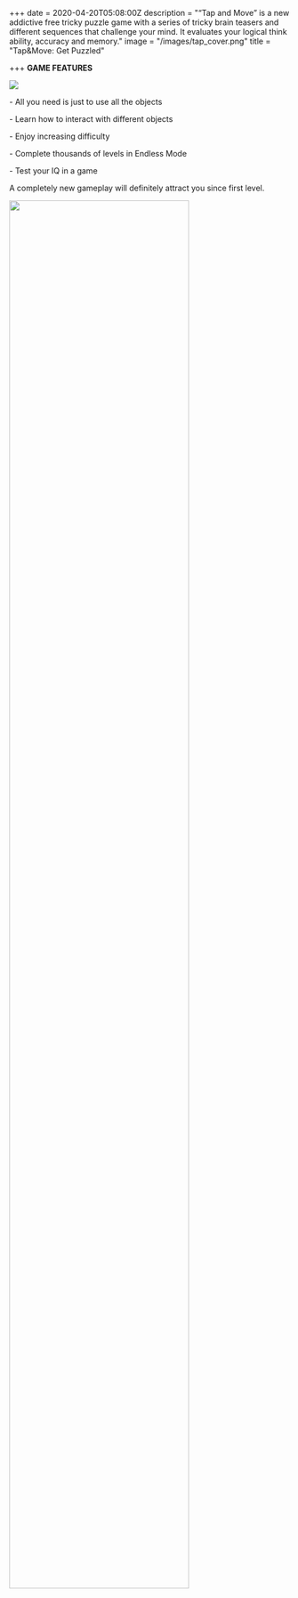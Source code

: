 +++
date = 2020-04-20T05:08:00Z
description = "“Tap and Move” is a new addictive free tricky puzzle game with a series of tricky brain teasers and different sequences that challenge your mind. It evaluates your logical think ability, accuracy and memory."
image = "/images/tap_cover.png"
title = "Tap&Move: Get Puzzled"

+++
**GAME FEATURES**

[![](/images/Download_on_the_App_Store_Badge_US-UK_RGB_blk_092917.svg)](https://apps.apple.com/us/app/tap-move-get-puzzled/id1503369220 "Download on the AppStore")

\- All you need is just to use all the objects

\- Learn how to interact with different objects

\- Enjoy increasing difficulty

\- Complete thousands of levels in Endless Mode

\- Test your IQ in a game

A completely new gameplay will definitely attract you since first level.

<img src="/images/portfolio/tap.png" width=80% >